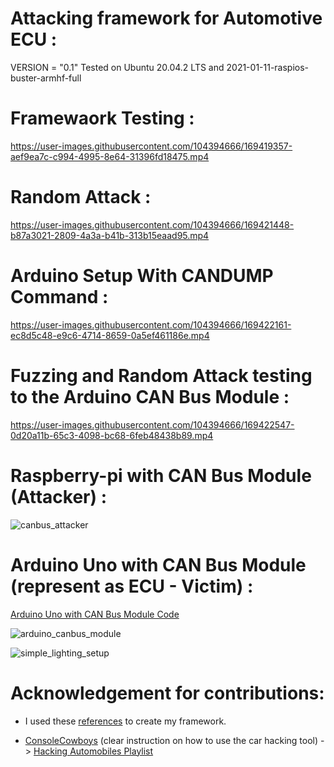 # Attacking framework for Automotive ECU :

VERSION = "0.1" 
Tested on Ubuntu 20.04.2 LTS and 2021-01-11-raspios-buster-armhf-full


# Framewaork Testing :

https://user-images.githubusercontent.com/104394666/169419357-aef9ea7c-c994-4995-8e64-31396fd18475.mp4


# Random Attack :

https://user-images.githubusercontent.com/104394666/169421448-b87a3021-2809-4a3a-b41b-313b15eaad95.mp4


# Arduino Setup With CANDUMP Command :

https://user-images.githubusercontent.com/104394666/169422161-ec8d5c48-e9c6-4714-8659-0a5ef461186e.mp4


# Fuzzing and Random Attack testing to the Arduino CAN Bus Module :

https://user-images.githubusercontent.com/104394666/169422547-0d20a11b-65c3-4098-bc68-6feb48438b89.mp4


# Raspberry-pi with CAN Bus Module (Attacker) :

![canbus_attacker](https://user-images.githubusercontent.com/104394666/169423072-ef054b29-128b-4920-8b3b-13e0b28c099a.jpg)


# Arduino Uno with CAN Bus Module (represent as ECU - Victim) :
[Arduino Uno with CAN Bus Module Code](https://github.com/sajithgairuka/Attacking-framework-for-Automotive-ECU-1/blob/main/virtual_ECU_mcp2515/virtual_ECU_mcp2515.ino)


![arduino_canbus_module](https://user-images.githubusercontent.com/104394666/169423492-2c27e8a7-81a5-4efd-a3b6-d99777760da9.jpg)

![simple_lighting_setup](https://user-images.githubusercontent.com/104394666/169423573-5eaf22f2-4005-45e0-af37-6ea1ee7cb3e6.jpg)

# Acknowledgement for contributions:
* I used these [references](https://raw.githubusercontent.com/sajithgairuka/Attacking-framework-for-Automotive-ECU-1/main/resources/references.txt) to create my framework.

* [ConsoleCowboys](https://www.youtube.com/c/ConsoleCowboys) (clear instruction on how to use the car hacking tool) -> [Hacking Automobiles Playlist](https://www.youtube.com/watch?v=y-y6CixqUSs&list=PLCwnLq3tOElrdkQy_daR4wr9lJCt8c_C6&index=6)

